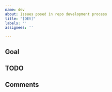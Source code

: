 ```yaml
---
name: dev
about: Issues posed in repo development process
title: "[DEV]"
labels: ''
assignees: ''

---
```


## Goal

## TODO

## Comments
